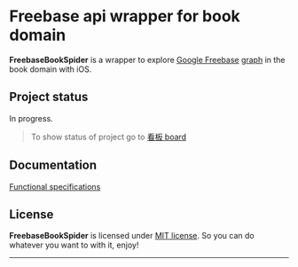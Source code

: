 # Freebase api wrapper for book domain
**FreebaseBookSpider** is a wrapper to explore [Google Freebase](http://www.freebase.com/) [graph](http://www.google.com/insidesearch/features/search/knowledge.html) in the book domain with iOS.	

## Project status
In progress.

> To show status of project go to [看板 board](https://trello.com/b/JI2pa4oW)

## Documentation
[Functional specifications](https://docs.google.com/document/d/1l_KD0vKlm6Af7rx1NIp9JfiuOaxOMONaBaxjXq49eUU/edit)

## License

**FreebaseBookSpider** is licensed under [MIT license](http://opensource.org/licenses/MIT). So you can do whatever you want to with it, enjoy!

----